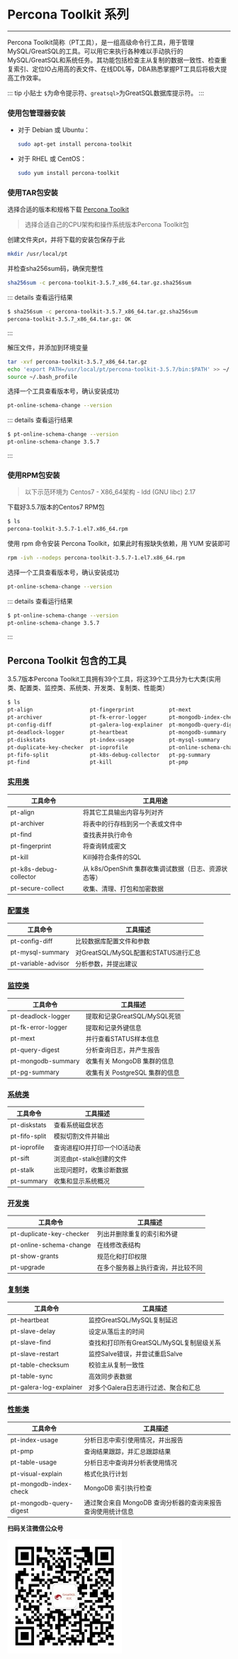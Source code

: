 # Percona Toolkit 系列

---

Percona Toolkit简称（PT工具），是一组高级命令行工具，用于管理MySQL/GreatSQL的工具。可以用它来执行各种难以手动执行的MySQL/GreatSQL和系统任务。其功能包括检查主从复制的数据一致性、检查重复索引、定位IO占用高的表文件、在线DDL等，DBA熟悉掌握PT工具后将极大提高工作效率。

::: tip 小贴士
`$`为命令提示符、`greatsql>`为GreatSQL数据库提示符。
:::

### 使用包管理器安装

- 对于 Debian 或 Ubuntu：

  ```bash
  sudo apt-get install percona-toolkit
  ```

- 对于 RHEL 或 CentOS：

   ```bash
   sudo yum install percona-toolkit
   ```

### 使用TAR包安装

选择合适的版本和规格下载 [Percona Toolkit](https://www.percona.com/downloads)

> 选择合适自己的CPU架构和操作系统版本Percona Toolkit包

创建文件夹pt，并将下载的安装包保存于此

```bash
mkdir /usr/local/pt
```

并检查sha256sum码，确保完整性
```bash
sha256sum -c percona-toolkit-3.5.7_x86_64.tar.gz.sha256sum
```

::: details 查看运行结果

```bash
$ sha256sum -c percona-toolkit-3.5.7_x86_64.tar.gz.sha256sum
percona-toolkit-3.5.7_x86_64.tar.gz: OK
```
:::

解压文件，并添加到环境变量

```bash
tar -xvf percona-toolkit-3.5.7_x86_64.tar.gz
echo 'export PATH=/usr/local/pt/percona-toolkit-3.5.7/bin:$PATH' >> ~/.bash_profile
source ~/.bash_profile
```

选择一个工具查看版本号，确认安装成功

```bash
pt-online-schema-change --version
```
::: details 查看运行结果
```bash
$ pt-online-schema-change --version
pt-online-schema-change 3.5.7
```
:::

### 使用RPM包安装

> 以下示范环境为 Centos7 - X86_64架构 - ldd (GNU libc) 2.17

下载好3.5.7版本的Centos7 RPM包

```bash
$ ls
percona-toolkit-3.5.7-1.el7.x86_64.rpm
```

使用 rpm 命令安装 Percona Toolkit，如果此时有报缺失依赖，用 YUM 安装即可

```bash
rpm -ivh --nodeps percona-toolkit-3.5.7-1.el7.x86_64.rpm
```

选择一个工具查看版本号，确认安装成功

```bash
pt-online-schema-change --version
```
::: details 查看运行结果
```bash
$ pt-online-schema-change --version
pt-online-schema-change 3.5.7
```
:::

## Percona Toolkit 包含的工具

3.5.7版本Percona Toolkit工具拥有39个工具，将这39个工具分为七大类(实用类、配置类、监控类、系统类、开发类、复制类、性能类）

```bash
$ ls
pt-align                  pt-fingerprint           pt-mext                  pt-query-digest    pt-summary
pt-archiver               pt-fk-error-logger       pt-mongodb-index-check   pt-secure-collect  pt-table-checksum
pt-config-diff            pt-galera-log-explainer  pt-mongodb-query-digest  pt-show-grants     pt-table-sync
pt-deadlock-logger        pt-heartbeat             pt-mongodb-summary       pt-sift            pt-table-usage
pt-diskstats              pt-index-usage           pt-mysql-summary         pt-slave-delay     pt-upgrade
pt-duplicate-key-checker  pt-ioprofile             pt-online-schema-change  pt-slave-find      pt-variable-advisor
pt-fifo-split             pt-k8s-debug-collector   pt-pg-summary            pt-slave-restart   pt-visual-explain
pt-find                   pt-kill                  pt-pmp                   pt-stalk`
```

### [实用类](./10-1-pt-practical.md)

| 工具命令               | 工具用途                                              |
| ---------------------- | ----------------------------------------------------- |
| pt-align               | 将其它工具输出内容与列对齐                            |
| pt-archiver            | 将表中的行存档到另一个表或文件中                      |
| pt-find                | 查找表并执行命令                                      |
| pt-fingerprint         | 将查询转成密文                                        |
| pt-kill                | Kill掉符合条件的SQL                                   |
| pt-k8s-debug-collector | 从 k8s/OpenShift 集群收集调试数据（日志、资源状态等） |
| pt-secure-collect      | 收集、清理、打包和加密数据                            |

### [配置类](./10-2-pt-configuration.md)

| 工具命令            | 工具描述                             |
| ------------------- | ------------------------------------ |
| pt-config-diff      | 比较数据库配置文件和参数             |
| pt-mysql-summary    | 对GreatSQL/MySQL配置和STATUS进行汇总 |
| pt-variable-advisor | 分析参数，并提出建议                 |

### [监控类](./10-3-pt-monitoring.md)

| 工具命令           | 工具描述                       |
| ------------------ | ------------------------------ |
| pt-deadlock-logger | 提取和记录GreatSQL/MySQL死锁   |
| pt-fk-error-logger | 提取和记录外键信息             |
| pt-mext            | 并行查看STATUS样本信息         |
| pt-query-digest    | 分析查询日志，并产生报告       |
| pt-mongodb-summary | 收集有关 MongoDB 集群的信息    |
| pt-pg-summary      | 收集有关 PostgreSQL 集群的信息 |

### [系统类](./10-4-pt-system.md)

| 工具命令      | 工具描述                     |
| ------------- | ---------------------------- |
| pt-diskstats  | 查看系统磁盘状态             |
| pt-fifo-split | 模拟切割文件并输出           |
| pt-ioprofile  | 查询进程IO并打印一个IO活动表 |
| pt-sift       | 浏览由pt-stalk创建的文件     |
| pt-stalk      | 出现问题时，收集诊断数据     |
| pt-summary    | 收集和显示系统概况           |

### [开发类](./10-5-pt-development.md)

| 工具命令                 | 工具描述                           |
| ------------------------ | ---------------------------------- |
| pt-duplicate-key-checker | 列出并删除重复的索引和外键         |
| pt-online-schema-change  | 在线修改表结构                     |
| pt-show-grants           | 规范化和打印权限                   |
| pt-upgrade               | 在多个服务器上执行查询，并比较不同 |

### [复制类](./10-6-pt-replication.md)

| 工具命令                | 工具描述                                 |
| ----------------------- | ---------------------------------------- |
| pt-heartbeat            | 监控GreatSQL/MySQL复制延迟               |
| pt-slave-delay          | 设定从落后主的时间                       |
| pt-slave-find           | 查找和打印所有GreatSQL/MySQL复制层级关系 |
| pt-slave-restart        | 监控Salve错误，并尝试重启Salve           |
| pt-table-checksum       | 校验主从复制一致性                       |
| pt-table-sync           | 高效同步表数据                           |
| pt-galera-log-explainer | 对多个Galera日志进行过滤、聚合和汇总     |

### [性能类](./10-7-pt-performance.md)

| 工具命令                | 工具描述                                                    |
| ----------------------- | ----------------------------------------------------------- |
| pt-index-usage          | 分析日志中索引使用情况，并出报告                            |
| pt-pmp                  | 查询结果跟踪，并汇总跟踪结果                                |
| pt-table-usage          | 分析日志中查询并分析表使用情况                              |
| pt-visual-explain       | 格式化执行计划                                              |
| pt-mongodb-index-check  | MongoDB 索引执行检查                                        |
| pt-mongodb-query-digest | 通过聚合来自 MongoDB 查询分析器的查询来报告查询使用统计信息 |



**扫码关注微信公众号**

![greatsql-wx](../greatsql-wx.jpg)
